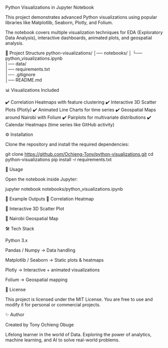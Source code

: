 Python Visualizations in Jupyter Notebook


This project demonstrates advanced Python visualizations using popular libraries like Matplotlib, Seaborn, Plotly, and Folium.

The notebook covers multiple visualization techniques for EDA (Exploratory Data Analysis), interactive dashboards, animated plots, and geospatial analysis.

📂 Project Structure
python-visualizations/
│── notebooks/
│   └── python_visualizations.ipynb   
│── data/                                                         
│── requirements.txt                   
│── .gitignore                         
│── README.md                          

📊 Visualizations Included

✔️ Correlation Heatmaps with feature clustering
✔️ Interactive 3D Scatter Plots (Plotly)
✔️ Animated Line Charts for time series
✔️ Geospatial Maps around Nairobi with Folium
✔️ Pairplots for multivariate distributions
✔️ Calendar Heatmaps (time series like GitHub activity)

⚙️ Installation

Clone the repository and install the required dependencies:

git clone https://github.com/Ochieng-Tony/python-visualizations.git
cd python-visualizations
pip install -r requirements.txt

🚀 Usage

Open the notebook inside Jupyter:

jupyter notebook notebooks/python_visualizations.ipynb

📸 Example Outputs
🔹 Correlation Heatmap

🔹 Interactive 3D Scatter Plot

🔹 Nairobi Geospatial Map

🛠️ Tech Stack

Python 3.x

Pandas / Numpy → Data handling

Matplotlib / Seaborn → Static plots & heatmaps

Plotly → Interactive + animated visualizations

Folium → Geospatial mapping

📜 License

This project is licensed under the MIT License.
You are free to use and modify it for personal or commercial projects.

✨ Author

Created by Tony Ochieng Obuge

Lifelong learner in the world of Data. Exploring the power of analytics, machine learning, and AI to solve real-world problems.



